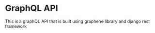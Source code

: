 # GraphQL API

This is a graphQL API that is built using graphene library and django rest framework
